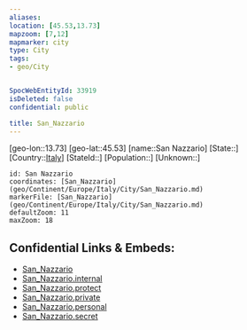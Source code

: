 ```yaml
---
aliases: 
location: [45.53,13.73]
mapzoom: [7,12] 
mapmarker: city 
type: City
tags:
- geo/City


SpocWebEntityId: 33919
isDeleted: false
confidential: public

title: San_Nazzario
---
```

[geo-lon::13.73]
[geo-lat::45.53]
[name::San Nazzario]
[State::]
[Country::[Italy](geo/Continent/Europe/Italy.md)]
[StateId::]
[Population::]
[Unknown::]


```leaflet
id: San Nazzario
coordinates: [San_Nazzario](geo/Continent/Europe/Italy/City/San_Nazzario.md)
markerFile: [San_Nazzario](geo/Continent/Europe/Italy/City/San_Nazzario.md)
defaultZoom: 11 
maxZoom: 18
```


## Confidential Links & Embeds: 
- [San_Nazzario](../../../../../../_public/geo/Continent/Europe/Italy/City/San_Nazzario.md) 
- [San_Nazzario.internal](../../../../../../_internal/geo/Continent/Europe/Italy/City/San_Nazzario.internal.md) 
- [San_Nazzario.protect](../../../../../../_protect/geo/Continent/Europe/Italy/City/San_Nazzario.protect.md) 
- [San_Nazzario.private](../../../../../../_private/geo/Continent/Europe/Italy/City/San_Nazzario.private.md) 
- [San_Nazzario.personal](../../../../../../_personal/geo/Continent/Europe/Italy/City/San_Nazzario.personal.md) 
- [San_Nazzario.secret](../../../../../../_secret/geo/Continent/Europe/Italy/City/San_Nazzario.secret.md) 
